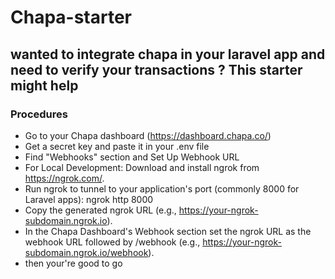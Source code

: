 # Chapa-starter
## wanted to integrate chapa in your laravel app and need to verify your transactions ? This starter might help

### Procedures

- Go to your Chapa dashboard (https://dashboard.chapa.co/)
- Get a secret key and paste it in your .env file
- Find "Webhooks" section and Set Up Webhook URL
- For Local Development: Download and install ngrok from https://ngrok.com/.
- Run ngrok to tunnel to your application's port (commonly 8000 for Laravel apps): ngrok http 8000
- Copy the generated ngrok URL (e.g., https://your-ngrok-subdomain.ngrok.io).
- In the Chapa Dashboard's Webhook section set the ngrok URL as the webhook URL followed by /webhook (e.g., https://your-ngrok-subdomain.ngrok.io/webhook).
- then your're good to go 

